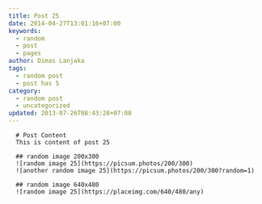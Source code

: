 ```yaml
---
title: Post 25
date: 2014-04-27T13:01:16+07:00
keywords:
  - random
  - post
  - pages
author: Dimas Lanjaka
tags:
  - random post
  - post has 5
category:
  - random post
  - uncategorized
updated: 2013-07-26T08:43:28+07:00
---
```


      # Post Content
      This is content of post 25

      ## random image 200x300
      ![random image 25](https://picsum.photos/200/300)
      ![another random image 25](https://picsum.photos/200/300?random=1)

      ## random image 640x480
      ![random image 25](https://placeimg.com/640/480/any)
      